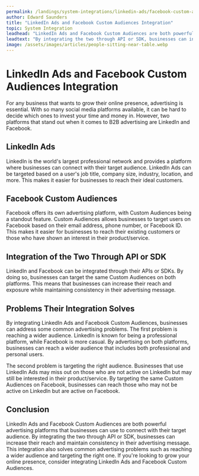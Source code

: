 ```yaml
---
permalink: /landings/system-integrations/linkedin-ads/facebook-custom-audiences
author: Edward Saunders
title: "LinkedIn Ads and Facebook Custom Audiences Integration"
topic: System Integration
leadhead: "LinkedIn Ads and Facebook Custom Audiences are both powerful advertising platforms that businesses can use to connect with their target audience"
leadtext: "By integrating the two through API or SDK, businesses can increase their reach and maintain consistency in their advertising message. This integration also solves common advertising problems such as reaching a wider audience and targeting the right one. If you're looking to grow your online presence, consider integrating LinkedIn Ads and Facebook Custom Audiences."
image: /assets/images/articles/people-sitting-near-table.webp
---
```

<div class="arttext">  <h1>LinkedIn Ads and Facebook Custom Audiences Integration</h1>

  <p>For any business that wants to grow their online presence, advertising is essential. With so many social media platforms available, it can be hard to decide which ones to invest your time and money in. However, two platforms that stand out when it comes to B2B advertising are LinkedIn and Facebook.</p>

  <h2>LinkedIn Ads</h2>

  <p>LinkedIn is the world's largest professional network and provides a platform where businesses can connect with their target audience. LinkedIn Ads can be targeted based on a user's job title, company size, industry, location, and more. This makes it easier for businesses to reach their ideal customers.</p>

  <h2>Facebook Custom Audiences</h2>

  <p>Facebook offers its own advertising platform, with Custom Audiences being a standout feature. Custom Audiences allows businesses to target users on Facebook based on their email address, phone number, or Facebook ID. This makes it easier for businesses to reach their existing customers or those who have shown an interest in their product/service.</p>

  <h2>Integration of the Two Through API or SDK</h2>

  <p>LinkedIn and Facebook can be integrated through their APIs or SDKs. By doing so, businesses can target the same Custom Audiences on both platforms. This means that businesses can increase their reach and exposure while maintaining consistency in their advertising message.</p>

  <h2>Problems Their Integration Solves</h2>

  <p>By integrating LinkedIn Ads and Facebook Custom Audiences, businesses can address some common advertising problems. The first problem is reaching a wider audience. LinkedIn is known for being a professional platform, while Facebook is more casual. By advertising on both platforms, businesses can reach a wider audience that includes both professional and personal users.</p>

  <p>The second problem is targeting the right audience. Businesses that use LinkedIn Ads may miss out on those who are not active on LinkedIn but may still be interested in their product/service. By targeting the same Custom Audiences on Facebook, businesses can reach those who may not be active on LinkedIn but are active on Facebook.</p>

  <h2>Conclusion</h2>

  <p>LinkedIn Ads and Facebook Custom Audiences are both powerful advertising platforms that businesses can use to connect with their target audience. By integrating the two through API or SDK, businesses can increase their reach and maintain consistency in their advertising message. This integration also solves common advertising problems such as reaching a wider audience and targeting the right one. If you're looking to grow your online presence, consider integrating LinkedIn Ads and Facebook Custom Audiences.</p>

</div>